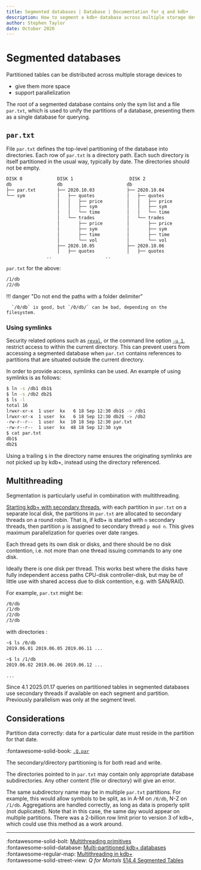 ```yaml
---
title: Segmented databases | Database | Documentation for q and kdb+
description: How to segment a kdb+ database across multiple storage devices
author: Stephen Taylor
date: October 2020
---
```

# Segmented databases


Partitioned tables can be distributed across multiple storage devices to

-   give them more space
-   support parallelization

The root of a segmented database contains only the sym list and a file `par.txt`, which is used to unify the partitions of a database, presenting them as a single database for querying.


## `par.txt`

File `par.txt` defines the top-level partitioning of the database into directories. Each row of `par.txt` is a directory path. Each such directory is itself partitioned in the usual way, typically by date. The directories should not be empty. 
<!-- The `par.txt` file should be created in the main database directory. -->

```txt
DISK 0             DISK 1                     DISK 2  
db                 db                        db             
├── par.txt        ├── 2020.10.03            ├── 2020.10.04                         
└── sym            │   ├── quotes            │   ├── quotes                         
                   │   │   ├── price         │   │   ├── price                            
                   │   │   ├── sym           │   │   ├── sym                          
                   │   │   └── time          │   │   └── time                           
                   │   └── trades            │   └── trades                         
                   │       ├── price         │       ├── price                            
                   │       ├── sym           │       ├── sym                          
                   │       ├── time          │       ├── time                           
                   │       └── vol           │       └── vol                          
                   ├── 2020.10.05            ├── 2020.10.06                         
                   │   ├── quotes            │   ├── quotes      
               ..                    ..
```

`par.txt` for the above:

```txt
/1/db
/2/db
```

!!! danger "Do not end the paths with a folder delimiter"

      `/0/db` is good, but `/0/db/` can be bad, depending on the filesystem.

### Using symlinks

Security related options such as [`reval`](../ref/eval.md#reval), or the command line option [`-u 1`](../basics/cmdline.md#-u-usr-pwd), restrict access to within the current directory. 
This can prevent users from accessing a segmented database when `par.txt` contains references to partitions that are situated outside the current directory.

In order to provide access, symlinks can be used. An example of using symlinks is as follows:

```bash
$ ln -s /db1 db1$
$ ln -s /db2 db2$
$ ls -l
total 16
lrwxr-xr-x  1 user  kx   6 18 Sep 12:30 db1$ -> /db1
lrwxr-xr-x  1 user  kx   6 18 Sep 12:30 db2$ -> /db2
-rw-r--r--  1 user  kx  10 18 Sep 12:30 par.txt
-rw-r--r--  1 user  kx  48 18 Sep 12:30 sym
$ cat par.txt
db1$
db2$
```

Using a trailing `$` in the directory name ensures the originating symlinks are not picked up by kdb+, instead using the directory referenced.

## Multithreading

Segmentation is particularly useful in combination with multithreading. 

[Starting kdb+ with secondary threads](../basics/cmdline.md#-s-secondary-threads), with each partition in `par.txt` on a separate local disk, the partitions in `par.txt` are allocated to secondary threads on a round robin.
That is, if kdb+ is started with `n` secondary threads, then partition `p` is assigned to secondary thread `p mod n`. This gives maximum parallelization for queries over date ranges.

Each thread gets its own disk or disks, and there should be no disk contention, i.e. not more than one thread issuing commands to any one disk. 

Ideally there is one disk per thread. This works best where the disks have fully independent access paths CPU-disk controller-disk, but may be of little use with shared access due to disk contention, e.g. with SAN/RAID.

For example, `par.txt` might be:

```txt
/0/db
/1/db
/2/db
/3/db
```

with directories :

```bash
~$ ls /0/db
2019.06.01 2019.06.05 2019.06.11 ...

~$ ls /1/db
2019.06.02 2019.06.06 2019.06.12 ...

...
```

Since 4.1 2025.01.17 queries on partitioned tables in segmented databases use secondary threads if available on each segment and partition. Previously parallelism was only at the segment level.


## Considerations

Partition data correctly: data for a particular date must reside in the partition for that date.

:fontawesome-solid-book: 
[`.Q.par`](../ref/dotq.md#par-get-expected-partition-location)

The secondary/directory partitioning is for both read and write.

The directories pointed to in `par.txt` may contain only appropriate database subdirectories. Any other content (file or directory) will give an error.

The same subdirectory name may be in multiple `par.txt` partitions. For example, this would allow symbols to be split, as in A-M on `/0/db`, N-Z on `/1/db`. Aggregations are handled correctly, as long as data is properly split (not duplicated). Note that in this case, the same day would appear on multiple partitions.  There was a 2-billion row limit prior to version 3 of kdb+, which could use this method as a work around.

----
:fontawesome-solid-bolt:
[Multithreading primitives](../kb/mt-primitives.md)
<br>
:fontawesome-solid-database:
[Multi-partitioned kdb+ databases](../wp/multi-partitioned-dbs/index.md)
<br>
:fontawesome-regular-map:
[Multithreading in kdb+](../wp/multi-thread/index.md)
<br>
:fontawesome-solid-street-view:
_Q for Mortals_ 
[§14.4 Segmented Tables](/q4m3/14_Introduction_to_Kdb+/#144-segmented-tables)
